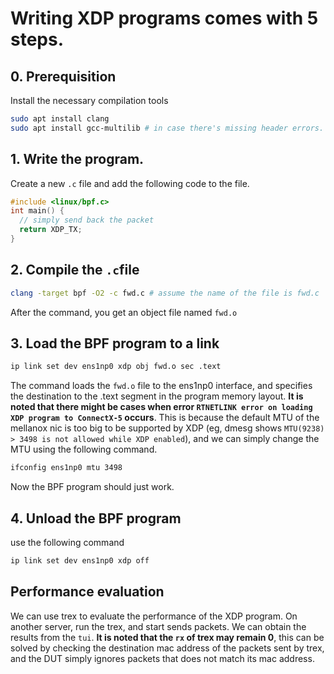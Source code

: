 # Writing XDP programs comes with 5 steps.
## 0. Prerequisition
Install the necessary compilation tools
```bash
sudo apt install clang
sudo apt install gcc-multilib # in case there's missing header errors.
```
## 1. Write the program.
Create a new `.c` file and add the following code to the file.
```c
#include <linux/bpf.c>
int main() {
  // simply send back the packet
  return XDP_TX;
}
```

## 2. Compile the `.c`file
```bash
clang -target bpf -O2 -c fwd.c # assume the name of the file is fwd.c
```
After the command, you get an object file named `fwd.o`

## 3. Load the BPF program to a link
```bash
ip link set dev ens1np0 xdp obj fwd.o sec .text
```
The command loads the `fwd.o` file to the ens1np0 interface, and specifies the destination to the .text segment in the program memory layout.
**It is noted that there might be cases when error `RTNETLINK error on loading XDP program to ConnectX-5` occurs**. This is because the default MTU of the mellanox nic is too big to be supported by XDP (eg, dmesg shows `MTU(9238) > 3498 is not allowed while XDP enabled`), and we can simply change the MTU using the following command.
```bash
ifconfig ens1np0 mtu 3498
```
Now the BPF program should just work.

## 4. Unload the BPF program
use the following command
```bash
ip link set dev ens1np0 xdp off
```

## Performance evaluation
We can use trex to evaluate the performance of the XDP program. On another server, run the trex, and start sends packets. We can obtain the results from the `tui`.
**It is noted that the `rx` of trex may remain 0**, this can be solved by checking the destination mac address of the packets sent by trex, and the DUT simply ignores packets that does not match its mac address. 
